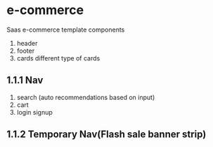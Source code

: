 # e-commerce
Saas e-commerce template
components 
1. header 
2. footer 
3. cards different type of cards


## 1.1.1 Nav
  1. search (auto recommendations based on input)
  2.  cart 
  3.  login signup

## 1.1.2 Temporary Nav(Flash sale banner strip)
